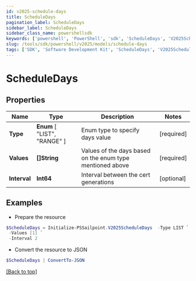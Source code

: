 ```yaml
---
id: v2025-schedule-days
title: ScheduleDays
pagination_label: ScheduleDays
sidebar_label: ScheduleDays
sidebar_class_name: powershellsdk
keywords: ['powershell', 'PowerShell', 'sdk', 'ScheduleDays', 'V2025ScheduleDays'] 
slug: /tools/sdk/powershell/v2025/models/schedule-days
tags: ['SDK', 'Software Development Kit', 'ScheduleDays', 'V2025ScheduleDays']
---
```



# ScheduleDays

## Properties

Name | Type | Description | Notes
------------ | ------------- | ------------- | -------------
**Type** |  **Enum** [  "LIST",    "RANGE" ] | Enum type to specify days value | [required]
**Values** | **[]String** | Values of the days based on the enum type mentioned above | [required]
**Interval** | **Int64** | Interval between the cert generations | [optional] 

## Examples

- Prepare the resource
```powershell
$ScheduleDays = Initialize-PSSailpoint.V2025ScheduleDays  -Type LIST `
 -Values [1] `
 -Interval 2
```

- Convert the resource to JSON
```powershell
$ScheduleDays | ConvertTo-JSON
```


[[Back to top]](#) 

